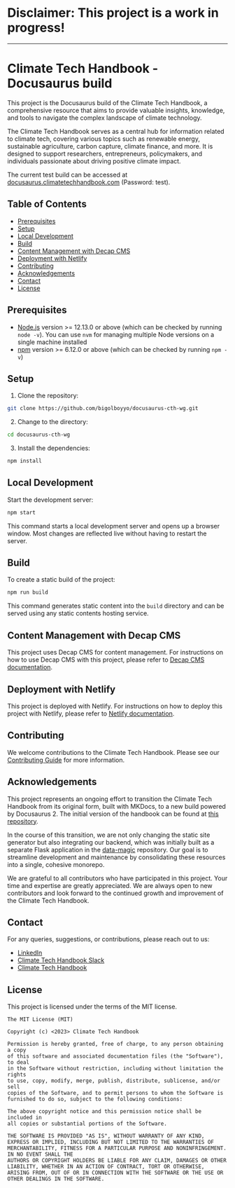 # Disclaimer: This project is a work in progress!

---

# Climate Tech Handbook - Docusaurus build

This project is the Docusaurus build of the Climate Tech Handbook, a comprehensive resource that aims to provide valuable insights, knowledge, and tools to navigate the complex landscape of climate technology.

The Climate Tech Handbook serves as a central hub for information related to climate tech, covering various topics such as renewable energy, sustainable agriculture, carbon capture, climate finance, and more. It is designed to support researchers, entrepreneurs, policymakers, and individuals passionate about driving positive climate impact.

The current test build can be accessed at [docusaurus.climatetechhandbook.com](https://docusaurus.climatetechhandbook.com) (Password: test).

## Table of Contents

- [Prerequisites](#prerequisites)
- [Setup](#setup)
- [Local Development](#local-development)
- [Build](#build)
- [Content Management with Decap CMS](#content-management-with-decap-cms)
- [Deployment with Netlify](#deployment-with-netlify)
- [Contributing](#contributing)
- [Acknowledgements](#acknowledgements)
- [Contact](#contact)
- [License](#license)

## Prerequisites

- [Node.js](https://nodejs.org/en/download/) version >= 12.13.0 or above (which can be checked by running `node -v`). You can use `nvm` for managing multiple Node versions on a single machine installed
- [npm](https://www.npmjs.com/get-npm) version >= 6.12.0 or above (which can be checked by running `npm -v`)

## Setup

1. Clone the repository:

```bash
git clone https://github.com/bigolboyyo/docusaurus-cth-wg.git
```

2. Change to the directory:

```bash
cd docusaurus-cth-wg
```

3. Install the dependencies:

```bash
npm install
```

## Local Development

Start the development server:

```bash
npm start
```

This command starts a local development server and opens up a browser window. Most changes are reflected live without having to restart the server.

## Build

To create a static build of the project:

```bash
npm run build
```

This command generates static content into the `build` directory and can be served using any static contents hosting service.

## Content Management with Decap CMS

This project uses Decap CMS for content management. For instructions on how to use Decap CMS with this project, please refer to [Decap CMS documentation](https://www.decapcms.com/docs).

## Deployment with Netlify

This project is deployed with Netlify. For instructions on how to deploy this project with Netlify, please refer to [Netlify documentation](https://docs.netlify.com/).

## Contributing

We welcome contributions to the Climate Tech Handbook. Please see our [Contributing Guide](./CONTRIBUTING.md) for more information.

## Acknowledgements

This project represents an ongoing effort to transition the Climate Tech Handbook from its original form, built with MKDocs, to a new build powered by Docusaurus 2. The initial version of the handbook can be found at [this repository](https://github.com/climate-tech-handbook).

In the course of this transition, we are not only changing the static site generator but also integrating our backend, which was initially built as a separate Flask application in the [data-magic](https://github.com/climate-tech-handbook/data-magic) repository. Our goal is to streamline development and maintenance by consolidating these resources into a single, cohesive monorepo.

We are grateful to all contributors who have participated in this project. Your time and expertise are greatly appreciated. We are always open to new contributors and look forward to the continued growth and improvement of the Climate Tech Handbook.

## Contact

For any queries, suggestions, or contributions, please reach out to us:

- [LinkedIn](https://www.linkedin.com/company/climate-tech-handbook/)
- [Climate Tech Handbook Slack](https://join.slack.com/t/climatetechhandbook/shared_invite/zt-1vmjruywg-obVgfVcum2DDy3wFm6fOVA)
- [Climate Tech Handbook](https://www.climatetechhandbook.com/)

## License

This project is licensed under the terms of the MIT license.

```License
The MIT License (MIT)

Copyright (c) <2023> Climate Tech Handbook

Permission is hereby granted, free of charge, to any person obtaining a copy
of this software and associated documentation files (the "Software"), to deal
in the Software without restriction, including without limitation the rights
to use, copy, modify, merge, publish, distribute, sublicense, and/or sell
copies of the Software, and to permit persons to whom the Software is
furnished to do so, subject to the following conditions:

The above copyright notice and this permission notice shall be included in
all copies or substantial portions of the Software.

THE SOFTWARE IS PROVIDED "AS IS", WITHOUT WARRANTY OF ANY KIND, EXPRESS OR IMPLIED, INCLUDING BUT NOT LIMITED TO THE WARRANTIES OF MERCHANTABILITY, FITNESS FOR A PARTICULAR PURPOSE AND NONINFRINGEMENT. IN NO EVENT SHALL THE
AUTHORS OR COPYRIGHT HOLDERS BE LIABLE FOR ANY CLAIM, DAMAGES OR OTHER LIABILITY, WHETHER IN AN ACTION OF CONTRACT, TORT OR OTHERWISE, ARISING FROM, OUT OF OR IN CONNECTION WITH THE SOFTWARE OR THE USE OR OTHER DEALINGS IN THE SOFTWARE.
```
